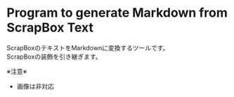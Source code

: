 # Program to generate Markdown from ScrapBox Text
ScrapBoxのテキストをMarkdownに変換するツールです。  
ScrapBoxの装飾を引き継ぎます。  

※注意※
* 画像は非対応